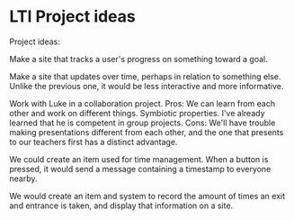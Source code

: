 # LTI Project ideas

Project ideas:

Make a site that tracks a user's progress on something toward a goal.

Make a site that updates over time, perhaps in relation to something else. Unlike the previous one, it would be less interactive and more informative.

Work with Luke in a collaboration project.
Pros: We can learn from each other and work on different things. Symbiotic properties. I've already learned that he is competent in group projects.
Cons: We'll have trouble making presentations different from each other, and the one that presents to our teachers first has a distinct advantage.

We could create an item used for time management. When a button is pressed, it would send a message containing a timestamp to everyone nearby.

We would create an item and system to record the amount of times an exit and entrance is taken, and display that information on a site.
